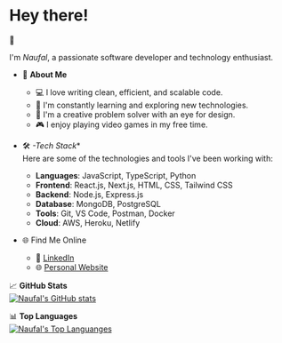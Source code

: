 <h1>Hey there!</h1> 👋

I'm _Naufal_, a passionate software developer and technology enthusiast.<br/>
- 🚀 **About Me**
    -  💻 I love writing clean, efficient, and scalable code.
    - 🌱 I'm constantly learning and exploring new technologies.
    - 🎨 I'm a creative problem solver with an eye for design.
    - 🎮 I enjoy playing video games in my free time.
    
- 🛠️ *-Tech Stack**<br/>
  Here are some of the technologies and tools I've been working with:
    - **Languages**: JavaScript, TypeScript, Python
    - **Frontend**: React.js, Next.js, HTML, CSS, Tailwind CSS
    - **Backend**: Node.js, Express.js
    - **Database**: MongoDB, PostgreSQL
    - **Tools**: Git, VS Code, Postman, Docker
    - **Cloud**: AWS, Heroku, Netlify

- 🌐 Find Me Online
    - 💼 [LinkedIn](https://www.linkedin.com/in/naufal-rafianto-4159a8206/)
    - 🌐 [Personal Website](https://mnr.vercel.app/)

📈 **GitHub Stats** <br/>
[![Naufal's GitHub stats](https://github-readme-stats.vercel.app/api?username=NaufalRafianto&show_icons=true&theme=graywhite)](https://github.com/NaufalRafianto/github-readme-stats)<br/>

📊 **Top Languages**<br/>
[![Naufal's Top Languanges](https://github-readme-stats.vercel.app/api/top-langs/?username=NaufalRafianto&layout=compact)](https://github.com/NaufalRafianto/github-readme-stats)
